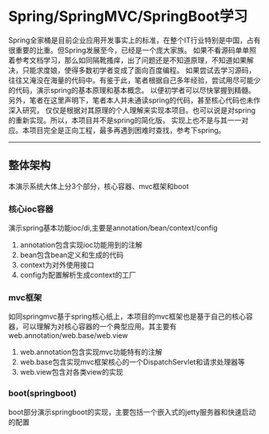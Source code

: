 # Spring/SpringMVC/SpringBoot学习
Spring全家桶是目前企业应用开发事实上的标准，在整个IT行业特别是中国，占有很重要的比重。但Spring发展至今，已经是一个庞大家族。
如果不看源码单单照着参考文档学习，那么如同隔靴搔痒，出了问题还是不知道原理，不知道如果解决，只能求度娘，使得多数初学者变成了面向百度编程。
如果尝试去学习源码，往往又淹没在海量的代码中。有鉴于此，笔者根据自己多年经验，尝试用尽可能少的代码，演示spring的基本原理和基本概念。
以便初学者可以尽快掌握到精髓。另外，笔者在这里声明下，笔者本人并未通读spring的代码，甚至核心代码也未作深入研究，
仅仅是根据对其原理的个人理解来实现本项目。也可以说是对spring的重新实现。所以，本项目并不是spring的简化版，
实现上也不是与其一一对应。本项目完全是正向工程，最多再遇到困难时查找，参考下spring。

****
## 整体架构
本演示系统大体上分3个部分，核心容器、mvc框架和boot

### 核心ioc容器
演示spring基本功能ioc/di,主要是annotation/bean/context/config
1. annotation包含实现ioc功能用到的注解
2. bean包含bean定义和生成的代码
3. context为对外使用接口
4. config为配置解析生成context的工厂
### mvc框架
如同springmvc基于spring核心纸上，本项目的mvc框架也是基于自己的核心容器，可以理解为对核心容器的一个典型应用。其主要有
web.annotation/web.base/web.view
1. web.annotation包含实现mvc功能特有的注解
2. web.base包含实现mvc框架核心的一个DispatchServlet和请求处理器等
3. web.view包含对各类view的实现
### boot(springboot)
boot部分演示springboot的实现，主要包括一个嵌入式的jetty服务器和快速启动的配置
